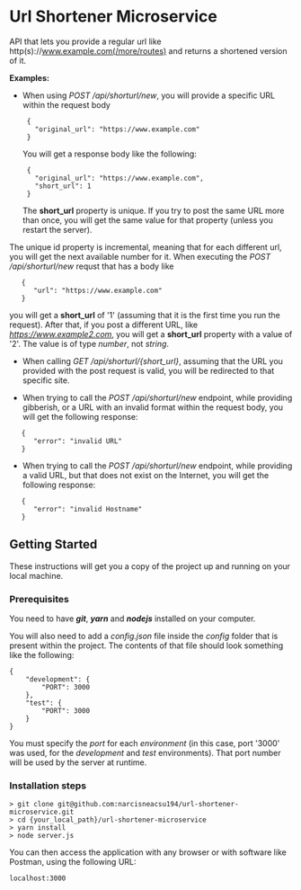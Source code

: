 # Url Shortener Microservice

API that lets you provide a regular url like http(s)://www.example.com(/more/routes) and returns a shortened version of it.

**Examples:**


* When using *POST /api/shorturl/new*, you 
will provide a specific URL within the request body
   ```
    {
      "original_url": "https://www.example.com"
    }

   ```
  You will get a response body like the following:

   ```
    {
      "original_url": "https://www.example.com",
      "short_url": 1
    }

   ```
  The **short_url** property is unique. If you try to post the same URL more than once, you will get the same value for that property (unless you restart the server).

 The unique id property is incremental, meaning that for each different url, you will get the next available number for it.
When executing the *POST /api/shorturl/new* requst that has a body like

 ```
    {
       "url": "https://www.example.com"
    }

 ```
 you will get a **short_url** of '1' (assuming that it is the first time you run the request). After that, if you post a different URL, like *https://www.example2.com*, you will get a **short_url** property with a value of '2'. The value is of type *number*, not *string*.

* When calling *GET /api/shorturl/{short_url}*, assuming that the URL you provided with the post request is valid, you will be redirected to that specific site.

* When trying to call the *POST /api/shorturl/new* endpoint, while providing gibberish, or a URL with an invalid format within the request body, you will get the following response: 

 ```
    {
       "error": "invalid URL"
    }

 ```
* When trying to call the *POST /api/shorturl/new* endpoint, while providing a valid URL, but that does not exist on the Internet, you will get the following response: 

 ```
    {
       "error": "invalid Hostname"
    }

 ```

## Getting Started

These instructions will get you a copy of the project up and running on your local machine.

### Prerequisites

You need to have ***git***, ***yarn*** and ***nodejs*** installed on your computer.

You will also need to add a *config.json* file inside the *config* folder that is present within the project. The contents of that file should look something like the following:

```
{
    "development": {
        "PORT": 3000
    },
    "test": {
        "PORT": 3000
    }
}

```
You must specify the *port* for each *environment* (in this case, port '3000' was used, for the *development* and *test* environments). That port number will be used by the server at runtime.

### Installation steps

```
> git clone git@github.com:narcisneacsu194/url-shortener-microservice.git
> cd {your_local_path}/url-shortener-microservice
> yarn install
> node server.js
```

You can then access the application with any browser or with software like Postman, using the following URL:

```
localhost:3000
```

